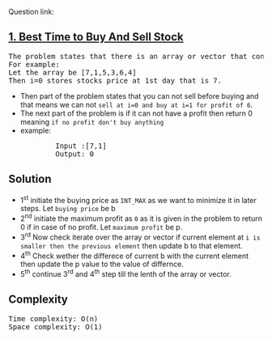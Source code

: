 Question link:


## [1. Best Time to Buy And Sell Stock]()
<pre>
The problem states that there is an array or vector that contains N elements and elements stores stocks price at that day.
For example:
Let the array be [7,1,5,3,6,4]
Then i=0 stores stocks price at 1st day that is 7.
</pre>

* Then part of the problem states that you can not sell before buying and that means we can not `sell at i=0 and buy at i=1 for profit of 6`.</li>
* The next part of the problem is if it can not have a profit then return 0 meaning `if no profit don't buy anything`</li>
* example:
<pre>
           Input :[7,1] 
           Output: 0
</pre>
## Solution

* 1<sup>st</sup> initiate the buying price as `INT_MAX` as we want to minimize it in later steps. Let `buying price` be b
* 2<sup>nd</sup> initiate the maximum profit as `0` as it is given in the problem to return 0 if in case of no profit. Let `maximum profit` be p.
* 3<sup>rd</sup> Now check iterate over the array or vector if current element at `i is smaller then the previous element` then update b to that element.
* 4<sup>th</sup> Check wether the differece of current b with the current element then update the p value to the value of differnce.
* 5<sup>th</sup> continue 3<sup>rd</sup> and 4<sup>th</sup> step till the lenth of the array or vector.

## Complexity
<pre>
Time complexity: O(n) 
Space complexity: O(1) 
</pre>
